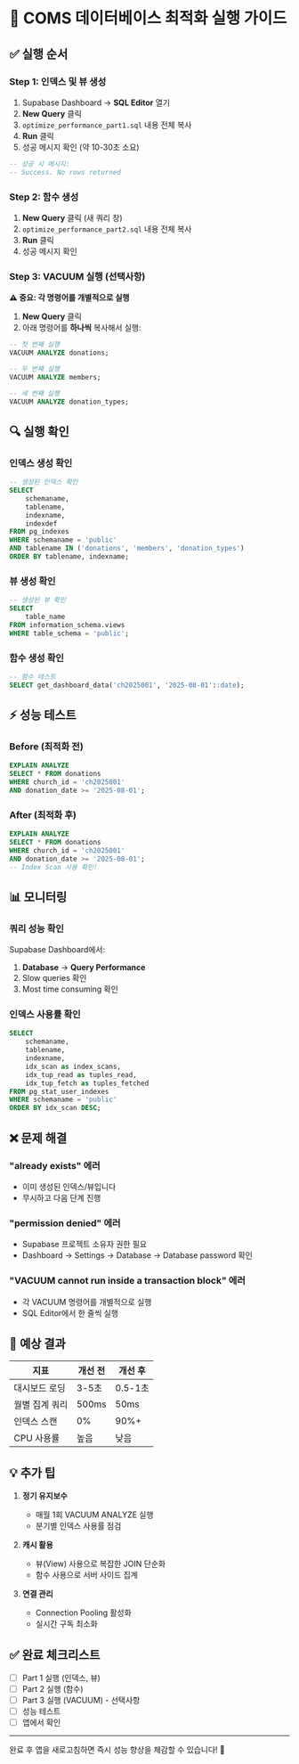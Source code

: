 # 🚀 COMS 데이터베이스 최적화 실행 가이드

## ✅ 실행 순서

### Step 1: 인덱스 및 뷰 생성
1. Supabase Dashboard → **SQL Editor** 열기
2. **New Query** 클릭
3. `optimize_performance_part1.sql` 내용 전체 복사
4. **Run** 클릭
5. 성공 메시지 확인 (약 10-30초 소요)

```sql
-- 성공 시 메시지:
-- Success. No rows returned
```

### Step 2: 함수 생성
1. **New Query** 클릭 (새 쿼리 창)
2. `optimize_performance_part2.sql` 내용 전체 복사
3. **Run** 클릭
4. 성공 메시지 확인

### Step 3: VACUUM 실행 (선택사항)
**⚠️ 중요: 각 명령어를 개별적으로 실행**

1. **New Query** 클릭
2. 아래 명령어를 **하나씩** 복사해서 실행:

```sql
-- 첫 번째 실행
VACUUM ANALYZE donations;
```

```sql
-- 두 번째 실행
VACUUM ANALYZE members;
```

```sql
-- 세 번째 실행
VACUUM ANALYZE donation_types;
```

## 🔍 실행 확인

### 인덱스 생성 확인
```sql
-- 생성된 인덱스 확인
SELECT 
    schemaname,
    tablename,
    indexname,
    indexdef
FROM pg_indexes
WHERE schemaname = 'public'
AND tablename IN ('donations', 'members', 'donation_types')
ORDER BY tablename, indexname;
```

### 뷰 생성 확인
```sql
-- 생성된 뷰 확인
SELECT 
    table_name 
FROM information_schema.views 
WHERE table_schema = 'public';
```

### 함수 생성 확인
```sql
-- 함수 테스트
SELECT get_dashboard_data('ch2025001', '2025-08-01'::date);
```

## ⚡ 성능 테스트

### Before (최적화 전)
```sql
EXPLAIN ANALYZE
SELECT * FROM donations 
WHERE church_id = 'ch2025001' 
AND donation_date >= '2025-08-01';
```

### After (최적화 후)
```sql
EXPLAIN ANALYZE
SELECT * FROM donations 
WHERE church_id = 'ch2025001' 
AND donation_date >= '2025-08-01';
-- Index Scan 사용 확인!
```

## 📊 모니터링

### 쿼리 성능 확인
Supabase Dashboard에서:
1. **Database** → **Query Performance**
2. Slow queries 확인
3. Most time consuming 확인

### 인덱스 사용률 확인
```sql
SELECT 
    schemaname,
    tablename,
    indexname,
    idx_scan as index_scans,
    idx_tup_read as tuples_read,
    idx_tup_fetch as tuples_fetched
FROM pg_stat_user_indexes
WHERE schemaname = 'public'
ORDER BY idx_scan DESC;
```

## ❌ 문제 해결

### "already exists" 에러
- 이미 생성된 인덱스/뷰입니다
- 무시하고 다음 단계 진행

### "permission denied" 에러
- Supabase 프로젝트 소유자 권한 필요
- Dashboard → Settings → Database → Database password 확인

### "VACUUM cannot run inside a transaction block" 에러
- 각 VACUUM 명령어를 개별적으로 실행
- SQL Editor에서 한 줄씩 실행

## 🎯 예상 결과

| 지표 | 개선 전 | 개선 후 |
|------|---------|---------|
| 대시보드 로딩 | 3-5초 | 0.5-1초 |
| 월별 집계 쿼리 | 500ms | 50ms |
| 인덱스 스캔 | 0% | 90%+ |
| CPU 사용률 | 높음 | 낮음 |

## 💡 추가 팁

1. **정기 유지보수**
   - 매월 1회 VACUUM ANALYZE 실행
   - 분기별 인덱스 사용률 점검

2. **캐시 활용**
   - 뷰(View) 사용으로 복잡한 JOIN 단순화
   - 함수 사용으로 서버 사이드 집계

3. **연결 관리**
   - Connection Pooling 활성화
   - 실시간 구독 최소화

## ✅ 완료 체크리스트

- [ ] Part 1 실행 (인덱스, 뷰)
- [ ] Part 2 실행 (함수)
- [ ] Part 3 실행 (VACUUM) - 선택사항
- [ ] 성능 테스트
- [ ] 앱에서 확인

---

완료 후 앱을 새로고침하면 즉시 성능 향상을 체감할 수 있습니다! 🚀